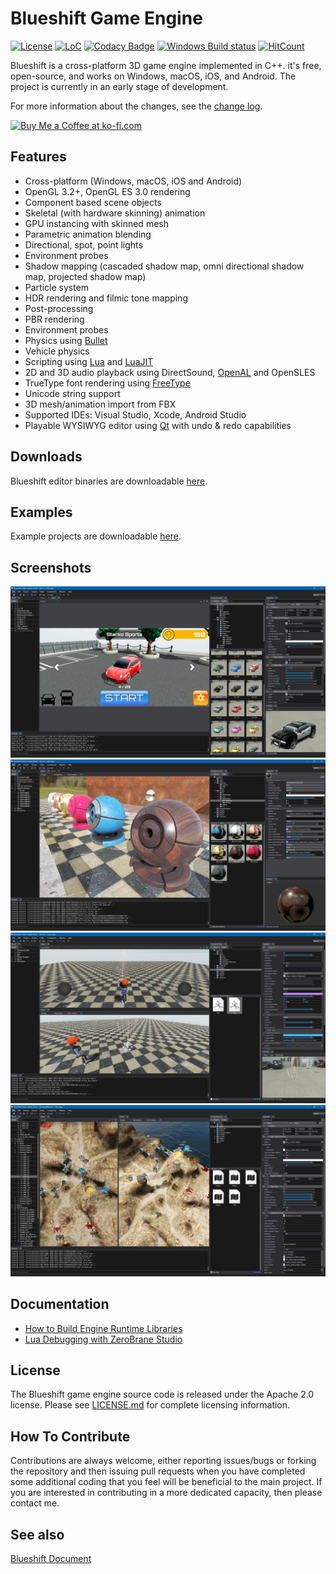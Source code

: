 Blueshift Game Engine
=======================

[![License](https://img.shields.io/badge/Licence-Apache2.0-blue.svg)](LICENSE)
[![LoC](https://tokei.rs/b1/github/PolygonTek/BlueshiftEngine)](https://github.com/PolygonTek/BlueshiftEngine)
[![Codacy Badge](https://api.codacy.com/project/badge/Grade/586e8c52b0c847a9ac1bc7632c65e79c)](https://app.codacy.com/app/juhl/BlueshiftEngine?utm_source=github.com&utm_medium=referral&utm_content=PolygonTek/BlueshiftEngine&utm_campaign=Badge_Grade_Dashboard)
[![Windows Build status](https://ci.appveyor.com/api/projects/status/9m56bx55uxe88rgs/branch/master?svg=true)](https://ci.appveyor.com/project/juhl48312/blueshiftengine/branch/master)
[![HitCount](http://hits.dwyl.io/PolygonTek/BlueshiftEngine.svg)](http://hits.dwyl.io/PolygonTek/BlueshiftEngine)

Blueshift is a cross-platform 3D game engine implemented in C++. it's free, open-source, and works on Windows, macOS, iOS, and Android.
The project is currently in an early stage of development.

For more information about the changes, see the [change log](CHANGELOG.md).

<a href='https://ko-fi.com/V7V66PEJ' target='_blank'><img height='36' style='border:0px;height:36px;' src='https://az743702.vo.msecnd.net/cdn/kofi1.png?v=0' border='0' alt='Buy Me a Coffee at ko-fi.com' /></a>

Features
-------------------

  * Cross-platform (Windows, macOS, iOS and Android)
  * OpenGL 3.2+, OpenGL ES 3.0 rendering
  * Component based scene objects
  * Skeletal (with hardware skinning) animation
  * GPU instancing with skinned mesh
  * Parametric animation blending
  * Directional, spot, point lights
  * Environment probes
  * Shadow mapping (cascaded shadow map, omni directional shadow map, projected shadow map)
  * Particle system
  * HDR rendering and filmic tone mapping
  * Post-processing
  * PBR rendering
  * Environment probes
  * Physics using [Bullet](http://www.bulletphysics.org/)
  * Vehicle physics
  * Scripting using [Lua](https://www.lua.org/) and [LuaJIT](https://luajit.org/)
  * 2D and 3D audio playback using DirectSound, [OpenAL](https://www.openal.org/) and OpenSLES
  * TrueType font rendering using [FreeType](https://www.freetype.org/)
  * Unicode string support
  * 3D mesh/animation import from FBX
  * Supported IDEs: Visual Studio, Xcode, Android Studio
  * Playable WYSIWYG editor using [Qt](https://www.qt.io/) with undo & redo capabilities

Downloads
-------------------

Blueshift editor binaries are downloadable [here](https://github.com/PolygonTek/BlueshiftEngine/releases).

Examples
-------------------

Example projects are downloadable [here](https://github.com/PolygonTek/BlueshiftExamples/archive/master.zip).

Screenshots
-------------------

![Screenshot1](Screenshots/screenshot1.png)
![Screenshot2](Screenshots/screenshot2.png)
![Screenshot3](Screenshots/screenshot3.png)
![Screenshot4](Screenshots/screenshot4.png)

Documentation
-------------------

* [How to Build Engine Runtime Libraries](https://github.com/PolygonTek/BlueshiftEngine/wiki/How-to-Build-Engine-Runtime-Libraries)
* [Lua Debugging with ZeroBrane Studio](https://github.com/PolygonTek/BlueshiftEngine/wiki/Lua-Debugging-with-ZeroBrane-Studio)

License
-------------------

The Blueshift game engine source code is released under the Apache 2.0 license. Please see [LICENSE.md](LICENSE.md) for complete licensing information.

How To Contribute
-------------------

Contributions are always welcome, either reporting issues/bugs or forking the repository and then issuing pull requests when you have completed some additional coding that you feel will be beneficial to the main project. If you are interested in contributing in a more dedicated capacity, then please contact me.

See also
-------------------

[Blueshift Document](https://github.com/PolygonTek/BlueshiftDocument/blob/master/README.md)

